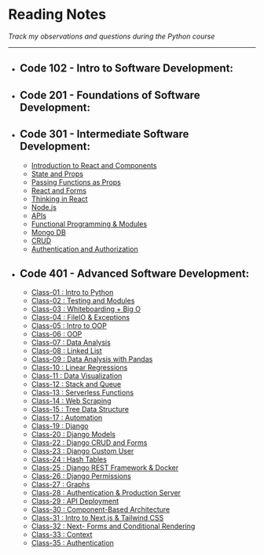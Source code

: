 # Reading Notes
*Track my observations and questions during the Python course*

---
- ## Code 102 - Intro to Software Development:
- ## Code 201 - Foundations of Software Development:
- ## Code 301 - Intermediate Software Development:
   - [Introduction to React and Components](https://github.com/Ibrahimnalmanaseer/reading-notes/blob/main/Introduction%20to%20React%20and%20Components.md)
   - [State and Props](https://github.com/Ibrahimnalmanaseer/reading-notes/blob/main/State%20and%20Props)
   - [Passing Functions as Props](https://github.com/Ibrahimnalmanaseer/reading-notes/blob/main/Passing%20Functions%20as%20Props)
   - [React and Forms](https://github.com/Ibrahimnalmanaseer/reading-notes/blob/main/React%20and%20Forms.md)
   - [Thinking in React](https://github.com/Ibrahimnalmanaseer/reading-notes/blob/main/Putting%20it%20all%20together.md)
   - [Node.js](https://github.com/Ibrahimnalmanaseer/reading-notes/blob/main/NODE.JS.md)
   - [APIs](https://github.com/Ibrahimnalmanaseer/reading-notes/blob/main/APIs.md)
   - [Functional Programming & Modules](https://github.com/Ibrahimnalmanaseer/reading-notes/blob/main/FunctionalProgramming&modules.md)
   - [Mongo DB](https://github.com/Ibrahimnalmanaseer/reading-notes/blob/main/mongodb.md)
   - [CRUD](https://github.com/LTUC/amman-301d35/blob/main/class-13/DISCUSSION.md)
   - [Authentication and Authorization](https://github.com/Ibrahimnalmanaseer/reading-notes/blob/main/Authorization%26Authentication.md)
 
- ## Code 401 - Advanced Software Development:

  - [Class-01 : Intro to Python](https://ibrahimnalmanaseer.github.io/reading-notes/401/Class-01)
  - [Class-02 : Testing and Modules](https://ibrahimnalmanaseer.github.io/reading-notes/401/Class-02)
  - [Class-03 : Whiteboarding + Big O](https://ibrahimnalmanaseer.github.io/reading-notes/401/Class-03)
  - [Class-04 : FileIO & Exceptions](https://ibrahimnalmanaseer.github.io/reading-notes/401/Class-04)
  - [Class-05 : Intro to OOP](https://ibrahimnalmanaseer.github.io/reading-notes/401/Class-05)
  - [Class-06 : OOP](https://ibrahimnalmanaseer.github.io/reading-notes/401/Class-06)
  - [Class-07 : Data Analysis](https://ibrahimnalmanaseer.github.io/reading-notes/401/Class-07)
  - [Class-08 : Linked List](https://ibrahimnalmanaseer.github.io/reading-notes/401/Class-08)
  - [Class-09 : Data Analysis with Pandas](https://ibrahimnalmanaseer.github.io/reading-notes/401/Class-09)
  - [Class-10 : Linear Regressions](https://ibrahimnalmanaseer.github.io/reading-notes/401/Class-10)
  - [Class-11 : Data Visualization](https://ibrahimnalmanaseer.github.io/reading-notes/401/Class-11)
  - [Class-12 : Stack and Queue](https://ibrahimnalmanaseer.github.io/reading-notes/401/Class-12)
  - [Class-13 : Serverless Functions](https://ibrahimnalmanaseer.github.io/reading-notes/401/Class-13)
  - [Class-14 : Web Scraping](https://ibrahimnalmanaseer.github.io/reading-notes/401/Class-14)
  - [Class-15 : Tree Data Structure](https://ibrahimnalmanaseer.github.io/reading-notes/401/Class-15)
  - [Class-17 : Automation](https://ibrahimnalmanaseer.github.io/reading-notes/401/Class-17)
  - [Class-19 : Django](https://ibrahimnalmanaseer.github.io/reading-notes/401/Class-19)
  - [Class-20 : Django Models](https://ibrahimnalmanaseer.github.io/reading-notes/401/Class-20)
  - [Class-22 : Django CRUD and Forms](https://ibrahimnalmanaseer.github.io/reading-notes/401/Class-22)
  - [Class-23 : Django Custom User](https://ibrahimnalmanaseer.github.io/reading-notes/401/Class-23)
  - [Class-24 : Hash Tables](https://ibrahimnalmanaseer.github.io/reading-notes/401/Class-24)
  - [Class-25 : Django REST Framework & Docker](https://ibrahimnalmanaseer.github.io/reading-notes/401/Class-25)
  - [Class-26 : Django Permissions](https://ibrahimnalmanaseer.github.io/reading-notes/401/Class-26)
  - [Class-27 : Graphs](https://ibrahimnalmanaseer.github.io/reading-notes/401/Class-27)
  - [Class-28 : Authentication & Production Server](https://ibrahimnalmanaseer.github.io/reading-notes/401/Class-28)
  - [Class-29 : API Deployment](https://ibrahimnalmanaseer.github.io/reading-notes/401/Class-29)
  - [Class-30 : Component-Based Architecture](https://ibrahimnalmanaseer.github.io/reading-notes/401/Class-30)
  - [Class-31 : Intro to Next.js & Tailwind CSS](https://ibrahimnalmanaseer.github.io/reading-notes/401/Class-31)
  - [Class-32 : Next- Forms and Conditional Rendering ](https://ibrahimnalmanaseer.github.io/reading-notes/401/Class-33)
  - [Class-33 : Context](https://ibrahimnalmanaseer.github.io/reading-notes/401/Class-34)
  - [Class-35 : Authentication](https://ibrahimnalmanaseer.github.io/reading-notes/401/Class-35)

